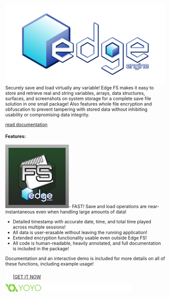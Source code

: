 <!--t Edge FS - Save, Load, and Encryption Filesystem t-->
<!--tag 2016,archive,edge-engine,software,thinkboxly tag-->
<!--image /content/images/edge-fs-save-load-and-encryption/fs_banner_reference-1024x323.png image-->
  
![](/content/images/edge-fs-save-load-and-encryption/EdgeEngineLogo-2-1024x512.png)Securely save and load virtually any variable! Edge FS makes it easy to store and retrieve real and string variables, arrays, data structures, surfaces, and screenshots on system storage for a complete save file solution in one small package! Also features whole file encryption and obfuscation to prevent tampering with stored data without inhibiting usability or compromising data integrity.  

[read documentation](https://xga.one/assets/legacy/)

#### Features:

![](/content/images/edge-fs-save-load-and-encryption/fs_marketplace.png)- FAST! Save and load operations are near-instantaneous even when handling large amounts of data!
- Detailed timestamp with accurate date, time, and total time played across multiple sessions!
- All data is user-erasable without leaving the running application!
- Extended encryption functionality usable even outside Edge FS!
- All code is human-readable, heavily annotated, and full documentation is included in the package!

Documentation and an interactive demo is included for more details on all of these functions, including example usage!  
  
[![](/content/images/edge-fs-save-load-and-encryption/blank5B15D-2.png)|GET IT NOW](https://marketplace.yoyogames.com/assets/2488/save-filesystem-edge-engine)  
  
![](/content/images/edge-fs-save-load-and-encryption/yoyogames-marketplace5B15D-2.png)
